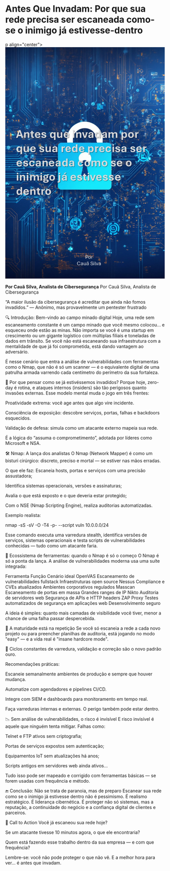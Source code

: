 # Antes Que Invadam: Por que sua rede precisa ser escaneada como-se o inimigo já estivesse-dentro

p align="center">
  <img src="CapaArtigo.jpg" alt="Capa do Artigo" width="700"/>
</p>

**Por Cauã Silva, Analista de Cibersegurança**
Por Cauã Silva, Analista de Cibersegurança 

“A maior ilusão da cibersegurança é acreditar que ainda não fomos invadidos.”
— Anônimo, mas provavelmente um pentester frustrado

🔍 Introdução: Bem-vindo ao campo minado digital
Hoje, uma rede sem escaneamento constante é um campo minado que você mesmo colocou... e esqueceu onde estão as minas. Não importa se você é uma startup em crescimento ou um gigante logístico com múltiplas filiais e toneladas de dados em trânsito. Se você não está escaneando sua infraestrutura com a mentalidade de que já foi comprometida, está dando vantagem ao adversário.

É nesse cenário que entra a análise de vulnerabilidades com ferramentas como o Nmap, que não é só um scanner — é o equivalente digital de uma patrulha armada varrendo cada centímetro do perímetro da sua fortaleza.

🧠 Por que pensar como se já estivéssemos invadidos?
Porque hoje, zero-day é rotina, e ataques internos (insiders) são tão perigosos quanto invasões externas.
Esse modelo mental muda o jogo em três frentes:

Proatividade extrema: você age antes que algo vire incidente.

Consciência de exposição: descobre serviços, portas, falhas e backdoors esquecidos.

Validação de defesa: simula como um atacante externo mapeia sua rede.

É a lógica do “assuma o comprometimento”, adotada por líderes como Microsoft e NSA.

🛠️ Nmap: A lança dos analistas
O Nmap (Network Mapper) é como um bisturi cirúrgico: discreto, preciso e mortal — se estiver nas mãos erradas.

O que ele faz:
Escaneia hosts, portas e serviços com uma precisão assustadora;

Identifica sistemas operacionais, versões e assinaturas;

Avalia o que está exposto e o que deveria estar protegido;

Com o NSE (Nmap Scripting Engine), realiza auditorias automatizadas.

Exemplo realista:

nmap -sS -sV -O -T4 -p- --script vuln 10.0.0.0/24

Esse comando executa uma varredura stealth, identifica versões de serviços, sistemas operacionais e testa scripts de vulnerabilidades conhecidas — tudo como um atacante faria.

🧩 Ecossistema de ferramentas: quando o Nmap é só o começo
O Nmap é só a ponta da lança. A análise de vulnerabilidades moderna usa uma suíte integrada:

Ferramenta	Função	Cenário ideal
OpenVAS	Escaneamento de vulnerabilidades fullstack	Infraestruturas open source
Nessus	Compliance e CVEs atualizados	Ambientes corporativos regulados
Masscan	Escaneamento de portas em massa	Grandes ranges de IP
Nikto	Auditoria de servidores web	Segurança de APIs e HTTP headers
ZAP Proxy	Testes automatizados de segurança em aplicações web	Desenvolvimento seguro

A ideia é simples: quanto mais camadas de visibilidade você tiver, menor a chance de uma falha passar despercebida.

🔄 A maturidade está na repetição
Se você só escaneia a rede a cada novo projeto ou para preencher planilhas de auditoria, está jogando no modo "easy" — e a vida real é "insane hardcore mode".

🔁 Ciclos constantes de varredura, validação e correção são o novo padrão ouro.

Recomendações práticas:

Escaneie semanalmente ambientes de produção e sempre que houver mudança.

Automatize com agendadores e pipelines CI/CD.

Integre com SIEM e dashboards para monitoramento em tempo real.

Faça varreduras internas e externas. O perigo também pode estar dentro.

📉 Sem análise de vulnerabilidades, o risco é invisível
E risco invisível é aquele que ninguém tenta mitigar. Falhas como:

Telnet e FTP ativos sem criptografia;

Portas de serviços expostos sem autenticação;

Equipamentos IoT sem atualizações há anos;

Scripts antigos em servidores web ainda ativos…

Tudo isso pode ser mapeado e corrigido com ferramentas básicas — se forem usadas com frequência e método.

🔚 Conclusão: Não se trata de paranoia, mas de preparo
Escanear sua rede como se o inimigo já estivesse dentro não é pessimismo. É realismo estratégico. É liderança cibernética.
É proteger não só sistemas, mas a reputação, a continuidade do negócio e a confiança digital de clientes e parceiros.

🧭 Call to Action
Você já escaneou sua rede hoje?

Se um atacante tivesse 10 minutos agora, o que ele encontraria?

Quem está fazendo esse trabalho dentro da sua empresa — e com que frequência?

Lembre-se: você não pode proteger o que não vê.
E a melhor hora para ver… é antes que invadam.
